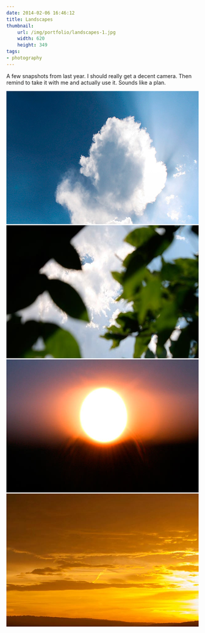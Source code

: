 ```yaml
---
date: 2014-02-06 16:46:12
title: Landscapes
thumbnail:
    url: /img/portfolio/landscapes-1.jpg
    width: 620
    height: 349
tags:
- photography
---
```

A few snapshots from last year. I should really get a decent camera. Then remind to take it with me and actually use it. Sounds like a plan.

<img src="/img/portfolio/landscapes-1.jpg" alt="Landscapes 1" width="620" height="349">

<img src="/img/portfolio/landscapes-2.jpg" alt="Landscapes 2" width="620" height="349">

<img src="/img/portfolio/landscapes-3.jpg" alt="Landscapes 3" width="620" height="349">

<img src="/img/portfolio/landscapes-4.jpg" alt="Landscapes 4" width="620" height="349">

